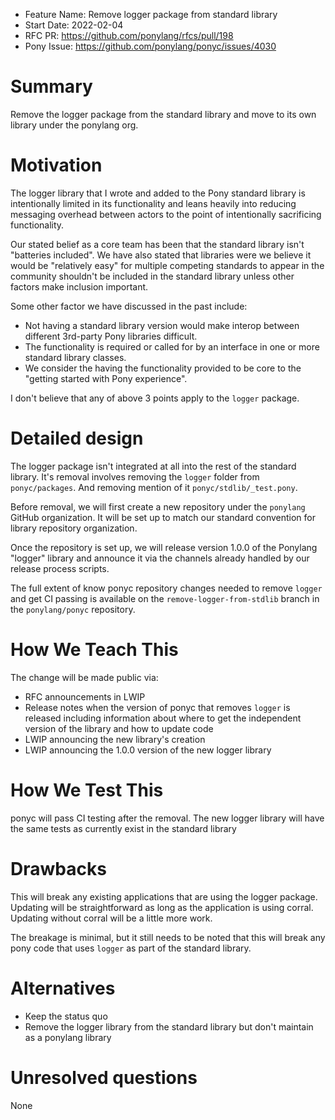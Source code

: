 - Feature Name: Remove logger package from standard library
- Start Date: 2022-02-04
- RFC PR: https://github.com/ponylang/rfcs/pull/198
- Pony Issue: https://github.com/ponylang/ponyc/issues/4030

# Summary

Remove the logger package from the standard library and move to its own library under the ponylang org.

# Motivation

The logger library that I wrote and added to the Pony standard library is intentionally limited in its functionality and leans heavily into reducing messaging overhead between actors to the point of intentionally sacrificing functionality.

Our stated belief as a core team has been that the standard library isn't "batteries included". We have also stated that libraries were we believe it would be "relatively easy" for multiple competing standards to appear in the community shouldn't be included in the standard library unless other factors make inclusion important.

Some other factor we have discussed in the past include:

- Not having a standard library version would make interop between different 3rd-party Pony libraries difficult.
- The functionality is required or called for by an interface in one or more standard library classes.
- We consider the having the functionality provided to be core to the "getting started with Pony experience".

I don't believe that any of above 3 points apply to the `logger` package.

# Detailed design

The logger package isn't integrated at all into the rest of the standard library. It's removal involves removing the `logger` folder from `ponyc/packages`. And removing mention of it `ponyc/stdlib/_test.pony`.

Before removal, we will first create a new repository under the `ponylang` GitHub organization. It will be set up to match our standard convention for library repository organization.

Once the repository is set up, we will release version 1.0.0 of the Ponylang "logger" library and announce it via the channels already handled by our release process scripts.

The full extent of know ponyc repository changes needed to remove `logger` and get CI passing is available on the `remove-logger-from-stdlib` branch in the `ponylang/ponyc` repository.

# How We Teach This

The change will be made public via:

- RFC announcements in LWIP
- Release notes when the version of ponyc that removes `logger` is released including information about where to get the independent version of the library and how to update code
- LWIP announcing the new library's creation
- LWIP announcing the 1.0.0 version of the new logger library

# How We Test This

ponyc will pass CI testing after the removal. The new logger library will have the same tests as currently exist in the standard library

# Drawbacks

This will break any existing applications that are using the logger package. Updating will be straightforward as long as the application is using corral. Updating without corral will be a little more work.

The breakage is minimal, but it still needs to be noted that this will break any pony code that uses `logger` as part of the standard library.

# Alternatives

- Keep the status quo
- Remove the logger library from the standard library but don't maintain as a ponylang library

# Unresolved questions

None
